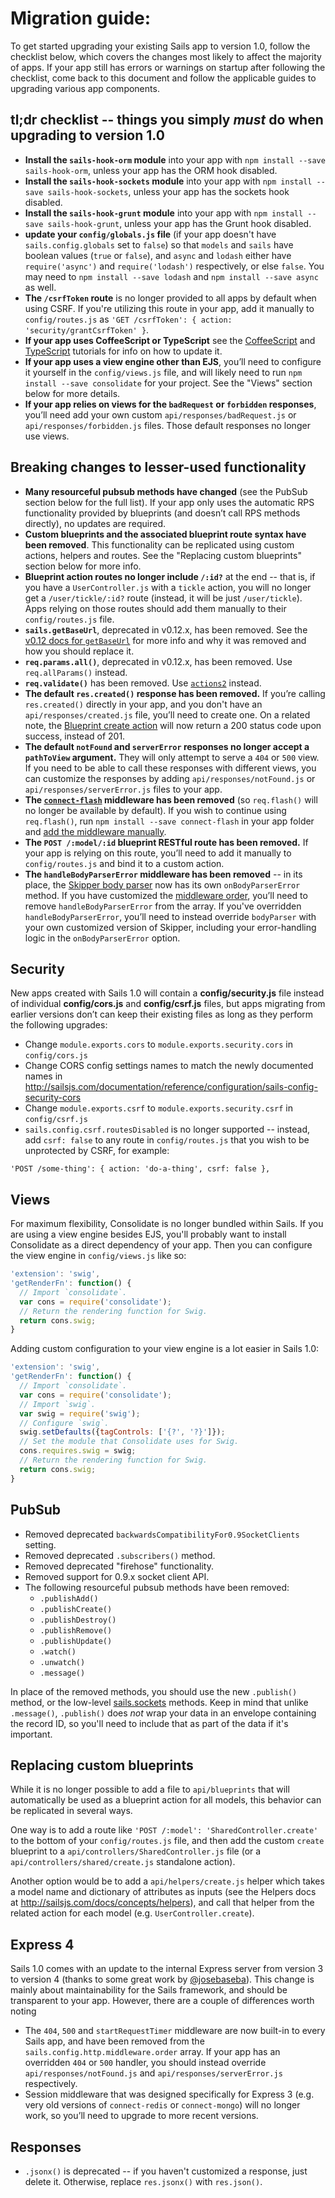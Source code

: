 # Migration guide:

To get started upgrading your existing Sails app to version 1.0, follow the checklist below, which covers the changes most likely to affect the majority of apps.  If your app still has errors or warnings on startup after following the checklist, come back to this document and follow the applicable guides to upgrading various app components.

## tl;dr checklist -- things you simply _must_ do when upgrading to version 1.0

* **Install the `sails-hook-orm` module** into your app with `npm install --save sails-hook-orm`, unless your app has the ORM hook disabled.
* **Install the `sails-hook-sockets` module** into your app with `npm install --save sails-hook-sockets`, unless your app has the sockets hook disabled.
* **Install the `sails-hook-grunt` module** into your app with `npm install --save sails-hook-grunt`, unless your app has the Grunt hook disabled.
* **update your `config/globals.js` file** (if your app doesn't have `sails.config.globals` set to `false`) so that `models` and `sails` have boolean values (`true` or `false`), and `async` and `lodash` either have `require('async')` and `require('lodash')` respectively, or else `false`.  You may need to `npm install --save lodash` and `npm install --save async` as well.
* **The `/csrfToken` route** is no longer provided to all apps by default when using CSRF.  If you're utilizing this route in your app, add it manually to `config/routes.js` as `'GET /csrfToken': { action: 'security/grantCsrfToken' }`.
* **If your app uses CoffeeScript or TypeScript** see the [CoffeeScript](http://sailsjs.com/documentation/tutorials/using-coffee-script) and [TypeScript](http://sailsjs.com/documentation/tutorials/using-type-script) tutorials for info on how to update it.
* **If your app uses a view engine other than EJS**, you&rsquo;ll need to configure it yourself in the `config/views.js` file, and will likely need to run `npm install --save consolidate` for your project.  See the "Views" section below for more details.
* **If your app relies on views for the `badRequest` or `forbidden` responses**, you&rsquo;ll need add your own custom `api/responses/badRequest.js` or `api/responses/forbidden.js` files.  Those default responses no longer use views.

## Breaking changes to lesser-used functionality

* **Many resourceful pubsub methods have changed** (see the PubSub section below for the full list).  If your app only uses the automatic RPS functionality provided by blueprints (and doesn&rsquo;t call RPS methods directly), no updates are required.
* **Custom blueprints and the associated blueprint route syntax have been removed**.  This functionality can be replicated using custom actions, helpers and routes.  See the "Replacing custom blueprints" section below for more info.
* **Blueprint action routes no longer include `/:id?`** at the end -- that is, if you have a `UserController.js` with a `tickle` action, you will no longer get a `/user/tickle/:id?` route (instead, it will be just `/user/tickle`).  Apps relying on those routes should add them manually to their `config/routes.js` file.
* **`sails.getBaseUrl`**, deprecated in v0.12.x, has been removed.  See the [v0.12 docs for `getBaseUrl`](http://0.12.sailsjs.com/documentation/reference/application/sails-get-base-url) for more info and why it was removed and how you should replace it.
* **`req.params.all()`**, deprecated in v0.12.x, has been removed.  Use `req.allParams()` instead.
* **`req.validate()`** has been removed.  Use [`actions2`](http://sailsjs.com/documentation/concepts/actions-and-controllers#?actions-2) instead.
* **The default `res.created()` response has been removed.**  If you&rsquo;re calling `res.created()` directly in your app, and you don't have an `api/responses/created.js` file, you&rsquo;ll need to create one.  On a related note, the [Blueprint create action](http://sailsjs.com/documentation/reference/blueprint-api/create) will now return a 200 status code upon success, instead of 201.
* **The default `notFound` and `serverError` responses no longer accept a `pathToView` argument.** They will only attempt to serve a `404` or `500` view.  If you need to be able to call these responses with different views, you can customize the responses by adding `api/responses/notFound.js` or `api/responses/serverError.js` files to your app.
* **The <a href="https://www.npmjs.com/package/connect-flash" target="_blank">`connect-flash`</a> middleware has been removed** (so `req.flash()` will no longer be available by default).  If you wish to continue using `req.flash()`, run `npm install --save connect-flash` in your app folder and [add the middleware manually](http://sailsjs.com/documentation/concepts/middleware).
* **The `POST /:model/:id` blueprint RESTful route has been removed.**  If your app is relying on this route, you&rsquo;ll need to add it manually to `config/routes.js` and bind it to a custom action.
* **The `handleBodyParserError` middleware has been removed** -- in its place, the <a href="https://www.npmjs.com/package/skipper" target="_blank">Skipper body parser</a> now has its own `onBodyParserError` method.  If you have customized the [middleware order](http://sailsjs.com/documentation/concepts/middleware#?adding-or-overriding-http-middleware), you&rsquo;ll need to remove `handleBodyParserError` from the array.  If you've overridden `handleBodyParserError`, you&rsquo;ll need to instead override `bodyParser` with your own customized version of Skipper, including your error-handling logic in the `onBodyParserError` option.

## Security

New apps created with Sails 1.0 will contain a **config/security.js** file instead of individual **config/cors.js** and **config/csrf.js** files, but apps migrating from earlier versions don&rsquo;t can keep their existing files as long as they perform the following upgrades:

* Change `module.exports.cors` to `module.exports.security.cors` in `config/cors.js`
* Change CORS config settings names to match the newly documented names in http://sailsjs.com/documentation/reference/configuration/sails-config-security-cors
* Change `module.exports.csrf` to `module.exports.security.csrf` in `config/csrf.js`
* `sails.config.csrf.routesDisabled` is no longer supported -- instead, add `csrf: false` to any route in `config/routes.js` that you wish to be unprotected by CSRF, for example:

```
'POST /some-thing': { action: 'do-a-thing', csrf: false },
```

## Views

For maximum flexibility, Consolidate is no longer bundled within Sails.  If you are using a view engine besides EJS, you'll probably want to install Consolidate as a direct dependency of your app.  Then you can configure the view engine in `config/views.js` like so:

```javascript
'extension': 'swig',
'getRenderFn': function() {
  // Import `consolidate`.
  var cons = require('consolidate');
  // Return the rendering function for Swig.
  return cons.swig;
}
```

Adding custom configuration to your view engine is a lot easier in Sails 1.0:

```javascript
'extension': 'swig',
'getRenderFn': function() {
  // Import `consolidate`.
  var cons = require('consolidate');
  // Import `swig`.
  var swig = require('swig');
  // Configure `swig`.
  swig.setDefaults({tagControls: ['{?', '?}']});
  // Set the module that Consolidate uses for Swig.
  cons.requires.swig = swig;
  // Return the rendering function for Swig.
  return cons.swig;
}
```

## PubSub

* Removed deprecated `backwardsCompatibilityFor0.9SocketClients` setting.
* Removed deprecated `.subscribers()` method.
* Removed deprecated "firehose" functionality.
* Removed support for 0.9.x socket client API.
* The following resourceful pubsub methods have been removed:
  * `.publishAdd()`
  * `.publishCreate()`
  * `.publishDestroy()`
  * `.publishRemove()`
  * `.publishUpdate()`
  * `.watch()`
  * `.unwatch()`
  * `.message()`

In place of the removed methods, you should use the new `.publish()` method, or the low-level [sails.sockets](http://sailsjs.com/documentation/reference/web-sockets/sails-sockets) methods.  Keep in mind that unlike `.message()`, `.publish()` does _not_ wrap your data in an envelope containing the record ID, so you'll need to include that as part of the data if it's important.

## Replacing custom blueprints

While it is no longer possible to add a file to `api/blueprints` that will automatically be used as a blueprint action for all models, this behavior can be replicated in several ways.

One way is to add a route like `'POST /:model': 'SharedController.create'` to the bottom of your `config/routes.js` file, and then add the custom `create` blueprint to a `api/controllers/SharedController.js` file (or a `api/controllers/shared/create.js` standalone action).

Another option would be to add a `api/helpers/create.js` helper which takes a model name and dictionary of attributes as inputs (see the Helpers docs at http://sailsjs.com/docs/concepts/helpers), and call that helper from the related action for each model (e.g. `UserController.create`).


## Express 4

Sails 1.0 comes with an update to the internal Express server from version 3 to version 4 (thanks to some great work by [@josebaseba](http://github.com/josebaseba)).  This change is mainly about maintainability for the Sails framework, and should be transparent to your app.  However, there are a couple of differences worth noting

* The `404`, `500` and `startRequestTimer` middleware are now built-in to every Sails app, and have been removed from the `sails.config.http.middleware.order` array.  If your app has an overridden `404` or `500` handler, you should instead override `api/responses/notFound.js` and `api/responses/serverError.js` respectively.
* Session middleware that was designed specifically for Express 3 (e.g. very old versions of `connect-redis` or `connect-mongo`) will no longer work, so you&rsquo;ll need to upgrade to more recent versions.

## Responses
 * `.jsonx()` is deprecated -- if you haven't customized a response, just delete it.  Otherwise, replace `res.jsonx()` with `res.json()`.
